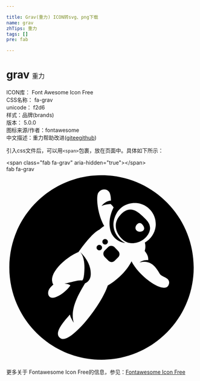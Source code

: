 ```yaml
---

title: Grav(重力) ICON转svg、png下载
name: grav
zhTips: 重力
tags: []
pre: fab

---
```


# grav  <small style="font-size: 60%;font-weight: 100">重力</small>


<div class="detail-page">
<p>
<span>
ICON库：
<span class="badge-secondary badge">Font Awesome Icon Free</span> 
</span>
<br/>
<span>
CSS名称：
<span class="badge-secondary badge">fa-grav</span> 
</span>
<br/>
<span>
unicode：
<span class="badge-secondary badge">f2d6</span> 
<copy-btn content='f2d6' btn-title=""></copy-btn>
<copy-btn :content='String.fromCodePoint(parseInt("f2d6", 16))' btn-title="复制U"></copy-btn>
</span><br/><span>样式：<span class="badge-light badge">品牌(brands)</span></span>
<br/>
<span>
版本：
<span class="badge-secondary badge">5.0.0</span> 
</span>
<br/>
<span>图标来源/作者：<span class="badge-light badge">fontawesome</span></span> 
<br/>
<span class="zh-detail">中文描述：<span class="badge-primary badge">重力</span><span class="help-link"><span>帮助改进</span>(<a href="https://gitee.com/liuwave/icon-helper/edit/master/json/fontawesome/brands/grav.json" target="_blank" rel="noopener noreferrer">gitee</a><a href="https://github.com/liuwave/icon-helper/edit/master/json/fontawesome/brands/grav.json" target="_blank" rel="noopener noreferrer">github</a></span>)</span><br/>
</p>
</div>
<div class="alert alert-dark">
  <i class="fab fa-grav fa-xs"></i>
  <i class="fab fa-grav fa-sm"></i>
  <i class="fab fa-grav fa-lg"></i>
  <i class="fab fa-grav fa-2x"></i>
  <i class="fab fa-grav fa-3x"></i>
  <i class="fab fa-grav fa-5x"></i>
  <i class="fab fa-grav fa-7x"></i>
</div>
<div>
  <p>引入css文件后，可以用<code>&lt;span&gt;</code>包裹，放在页面中。具体如下所示：    
  </p>
  <div class="alert alert-primary" style="font-size: 14px">
    &lt;span class="fab fa-grav" aria-hidden="true"&gt;&lt;/span&gt;
    <copy-btn content='<span class="fab fa-grav" aria-hidden="true"></span>'></copy-btn>
  </div>
  <div class="alert alert-secondary">
    <i class="fab fa-grav"
    style="font-size: 24px"
    aria-hidden="true"></i> fab fa-grav
    <copy-btn content="fab fa-grav" btn-title="复制图标名称"></copy-btn>
  </div>
</div>
<div id="svg" class="svg-wrap">
<svg xmlns="http://www.w3.org/2000/svg" viewBox="0 0 512 512"><path d="M301.1 212c4.4 4.4 4.4 11.9 0 16.3l-9.7 9.7c-4.4 4.7-11.9 4.7-16.6 0l-10.5-10.5c-4.4-4.7-4.4-11.9 0-16.6l9.7-9.7c4.4-4.4 11.9-4.4 16.6 0l10.5 10.8zm-30.2-19.7c3-3 3-7.8 0-10.5-2.8-3-7.5-3-10.5 0-2.8 2.8-2.8 7.5 0 10.5 3.1 2.8 7.8 2.8 10.5 0zm-26 5.3c-3 2.8-3 7.5 0 10.2 2.8 3 7.5 3 10.5 0 2.8-2.8 2.8-7.5 0-10.2-3-3-7.7-3-10.5 0zm72.5-13.3c-19.9-14.4-33.8-43.2-11.9-68.1 21.6-24.9 40.7-17.2 59.8.8 11.9 11.3 29.3 24.9 17.2 48.2-12.5 23.5-45.1 33.2-65.1 19.1zm47.7-44.5c-8.9-10-23.3 6.9-15.5 16.1 7.4 9 32.1 2.4 15.5-16.1zM504 256c0 137-111 248-248 248S8 393 8 256 119 8 256 8s248 111 248 248zm-66.2 42.6c2.5-16.1-20.2-16.6-25.2-25.7-13.6-24.1-27.7-36.8-54.5-30.4 11.6-8 23.5-6.1 23.5-6.1.3-6.4 0-13-9.4-24.9 3.9-12.5.3-22.4.3-22.4 15.5-8.6 26.8-24.4 29.1-43.2 3.6-31-18.8-59.2-49.8-62.8-22.1-2.5-43.7 7.7-54.3 25.7-23.2 40.1 1.4 70.9 22.4 81.4-14.4-1.4-34.3-11.9-40.1-34.3-6.6-25.7 2.8-49.8 8.9-61.4 0 0-4.4-5.8-8-8.9 0 0-13.8 0-24.6 5.3 11.9-15.2 25.2-14.4 25.2-14.4 0-6.4-.6-14.9-3.6-21.6-5.4-11-23.8-12.9-31.7 2.8.1-.2.3-.4.4-.5-5 11.9-1.1 55.9 16.9 87.2-2.5 1.4-9.1 6.1-13 10-21.6 9.7-56.2 60.3-56.2 60.3-28.2 10.8-77.2 50.9-70.6 79.7.3 3 1.4 5.5 3 7.5-2.8 2.2-5.5 5-8.3 8.3-11.9 13.8-5.3 35.2 17.7 24.4 15.8-7.2 29.6-20.2 36.3-30.4 0 0-5.5-5-16.3-4.4 27.7-6.6 34.3-9.4 46.2-9.1 8 3.9 8-34.3 8-34.3 0-14.7-2.2-31-11.1-41.5 12.5 12.2 29.1 32.7 28 60.6-.8 18.3-15.2 23-15.2 23-9.1 16.6-43.2 65.9-30.4 106 0 0-9.7-14.9-10.2-22.1-17.4 19.4-46.5 52.3-24.6 64.5 26.6 14.7 108.8-88.6 126.2-142.3 34.6-20.8 55.4-47.3 63.9-65 22 43.5 95.3 94.5 101.1 59z"/></svg>
</div>
<detail full-name='fa-grav'></detail>
    
<div><p>更多关于  Fontawesome Icon Free的信息，参见：<a target="_blank" href="https://iconhelper.cn/fontawesome.html">Fontawesome Icon Free</a>
</p></div>
